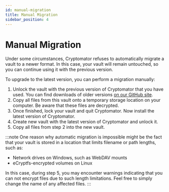 ```yaml
---
id: manual-migration
title: Manual Migration
sidebar_position: 4
---
```


# Manual Migration

Under some circumstances, Cryptomator refuses to automatically migrate a vault to a newer format. In this case, your vault will remain untouched, so you can continue using it with the previous version.

To upgrade to the latest version, you can perform a migration manually:

1. Unlock the vault with the previous version of Cryptomator that you have used. You can find downloads of older versions [on our GitHub site](https://github.com/cryptomator/cryptomator/releases/).
1. Copy all files from this vault onto a temporary storage location on your computer. Be aware that these files are decrypted.
1. Once finished, lock your vault and quit Cryptomator. Now install the latest version of Cryptomator.
1. Create new vault with the latest version of Cryptomator and unlock it.
1. Copy all files from step 2 into the new vault.

:::note
One reason why automatic migration is impossible might be the fact that your vault is stored in a location that limits filename or path lengths, such as:

- Network drives on Windows, such as WebDAV mounts
- eCryptfs-encrypted volumes on Linux

In this case, during step 5, you may encounter warnings indicating that you can not encrypt files due to such length limitations. Feel free to simply change the name of any affected files.
:::
